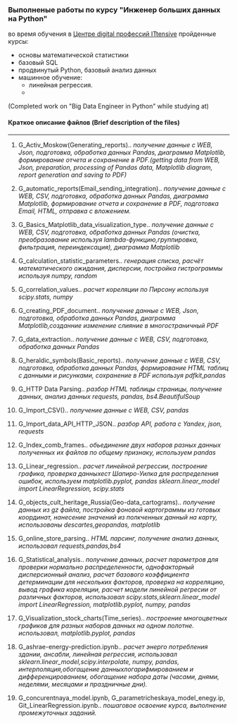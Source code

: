 ### Выполненые работы по курсу "Инженер больших данных на Python"
во время обучения в [Центре digital профессий ITtensive](https://ittensive.com/)
пройденные курсы:
* основы математической статистики
* базовый SQL
* продвинутый Python, базовый анализ данных
* машинное обучение:
  * линейная регрессия.
  * 
(Completed work on "Big Data Engineer in Python"
while studying at)

#### Краткое описание файлов (Brief description of the files)
___
1. G_Activ_Moskow(Generating_reports).. 
*получение данные с WEB, Json, подготовка, обработка данных Pandas, диаграмма Matplotlib, формирование отчета и сохранение в PDF.(getting data from WEB, Json, preparation, processing of Pandas data, Matplotlib diagram, report generation and saving to PDF)*

2. G_automatic_reports(Email_sending_integration)..
*получение данные с WEB, CSV, подготовка, обработка данных Pandas, диаграмма Matplotlib, формирование отчета и сохранение в PDF, подготовка Email, HTML, отправка с вложением.*

3. G_Basics_Matplotlib_data_visualization_type..
*получение данные с WEB, CSV, подготовка, обработка данных Pandas (очистка, преобразование используя lambda-функцию,группировка, фильтрация, переиндексация), диаграмма Matplotlib*

4. G_calculation_statistic_parameters..
*генерация списка, расчёт математического ожидания, дисперсии, постройка гистрограммы используя numpy, random*

5. G_correlation_values..
*расчет кореляции по Пирсону используя scipy.stats, numpy*

6. G_creating_PDF_document..
*получение данные с WEB, Json, подготовка, обработка данных Pandas, диаграмма Matplotlib,созданние изменение слияние в многостраничный PDF*

7. G_data_extraction..
*получение данные с WEB, CSV, подготовка, обработка данных Pandas*

8. G_heraldic_symbols(Basic_reports)..
*получение данные с WEB, CSV, подготовка, обработка данных Pandas, формирование HTML таблиц с данными и рисунками, сохранение в PDF используя pdfkit,pandas*

9. G_HTTP Data Parsing..
*разбор HTML таблицы страницы, получение данных, анализ данных requests, pandas, bs4.BeautifulSoup*

10. G_Import_CSV()..
*получение данные с WEB, CSV, pandas*

11. G_Import_data_API_HTTP_JSON..
*разбор API, работа с Yandex, json, requests*

12. G_Index_comb_frames..
*обьединение двух наборов разных данных полученных их файлов по общему признаку, используем pandas*

13. G_Linear_regression..
*расчет линейной регрессии, построение графика, проверка данныхест Шапиро-Уилка для распределения ошибок, используем matplotlib.pyplot, pandas sklearn.linear_model import LinearRegression, scipy.stats*

14. G_objects_cult_heritage_Russia(Geo-data_cartograms)..
*получение данных из gz файла, постройка фоновой картограммы из готовых координат, нанесение значений из полкченных данный на карту, использованы descartes,geopandas, matplotlib*

15. G_online_store_parsing..
*HTML парсинг, получение анализ данных, использовал requests,pandas,bs4*

16. G_Statistical_analysis..
*получение данных, расчет параметров для проверки нормально распределенности, однофакторный дисперсионный анализ, расчет базового коэффициента детерминации для нескольких факторов, проверка на корреляцию, вывод графика кореляции, расчет модели линейной регресии от различных факторов, использовал scipy.stats,sklearn.linear_model import LinearRegression, matplotlib.pyplot, numpy, pandas*

17. G_Visualization_stock_charts(Time_series)..
*построение многоцветных графиков для разных наборов данных на одном полотне. использовал, matplotlib.pyplot, pandas*

18. G_ashrae-energy-prediction.ipynb..
*расчет энерго потребления здании, ансабли, линейная регрессия, использовал sklearn.linear_model,scipy.interpolate, numpy, pandas, интерполяция,обогащение данныхлогарифмированием и дифференцированием, обогащение набора даты (часами, днями, неделями, месяцами и праздничные дни).*

19. G_concurentnaya_model.ipynb, G_parametricheskaya_model_enegy.ip, Git_LinearRegression.ipynb..
*пошаговое освоение курса, выполнение промежуточных заданий.*
